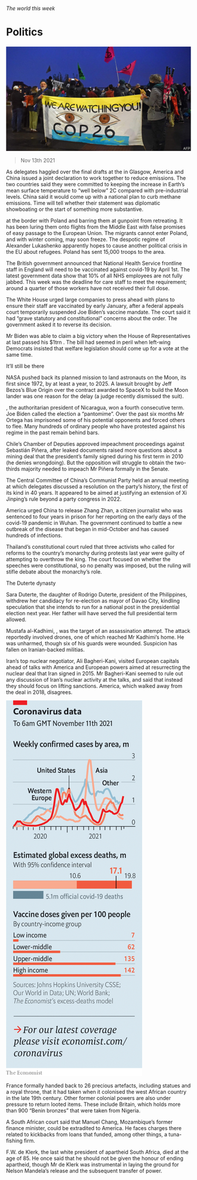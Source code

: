###### The world this week

# Politics 

#####  

![image](images/20211113_WWP002_0.jpg) 

> Nov 13th 2021 

As delegates haggled over the final drafts at the  in Glasgow, America and China issued a joint declaration to work together to reduce emissions. The two countries said they were committed to keeping the increase in Earth’s mean surface temperature to “well below” 2C compared with pre-industrial levels. China said it would come up with a national plan to curb methane emissions. Time will tell whether their statement was diplomatic showboating or the start of something more substantive.

 at the border with Poland and barring them at gunpoint from retreating. It has been luring them onto flights from the Middle East with false promises of easy passage to the European Union. The migrants cannot enter Poland, and with winter coming, may soon freeze. The despotic regime of Alexander Lukashenko apparently hopes to cause another political crisis in the EU about refugees. Poland has sent 15,000 troops to the area.


The British government announced that National Health Service frontline staff in England will need to be vaccinated against covid-19 by April 1st. The latest government data show that 10% of all NHS employees are not fully jabbed. This week was the deadline for care staff to meet the requirement; around a quarter of those workers have not received their full dose.

The White House urged large companies to press ahead with plans to ensure their staff are vaccinated by early January, after a federal appeals court temporarily suspended Joe Biden’s  vaccine mandate. The court said it had “grave statutory and constitutional” concerns about the order. The government asked it to reverse its decision.

Mr Biden was able to claim a big victory when the House of Representatives at last passed his $1trn . The bill had seemed in peril when left-wing Democrats insisted that welfare legislation should come up for a vote at the same time.

It’ll still be there

NASA pushed back its planned mission to land astronauts on the Moon, its first since 1972, by at least a year, to 2025. A lawsuit brought by Jeff Bezos’s Blue Origin over the contract awarded to SpaceX to build the Moon lander was one reason for the delay (a judge recently dismissed the suit).

, the authoritarian president of Nicaragua, won a fourth consecutive term. Joe Biden called the election a “pantomime”. Over the past six months Mr Ortega has imprisoned some of his potential opponents and forced others to flee. Many hundreds of ordinary people who have protested against his regime in the past remain behind bars.

Chile’s Chamber of Deputies approved impeachment proceedings against Sebastián Piñera, after leaked documents raised more questions about a mining deal that the president’s family signed during his first term in 2010 (he denies wrongdoing). But the opposition will struggle to obtain the two-thirds majority needed to impeach Mr Piñera formally in the Senate.

The Central Committee of China’s Communist Party held an annual meeting at which delegates discussed a resolution on the party’s history, the first of its kind in 40 years. It appeared to be aimed at justifying an extension of Xi Jinping’s rule beyond a party congress in 2022.

America urged China to release Zhang Zhan, a citizen journalist who was sentenced to four years in prison for her reporting on the early days of the covid-19 pandemic in Wuhan. The government continued to battle a new outbreak of the disease that began in mid-October and has caused hundreds of infections.

Thailand’s constitutional court ruled that three activists who called for reforms to the country’s monarchy during protests last year were guilty of attempting to overthrow the king. The court focused on whether the speeches were constitutional, so no penalty was imposed, but the ruling will stifle debate about the monarchy’s role.

The Duterte dynasty

Sara Duterte, the daughter of Rodrigo Duterte, president of the Philippines, withdrew her candidacy for re-election as mayor of Davao City, kindling speculation that she intends to run for a national post in the presidential election next year. Her father will have served the full presidential term allowed.

Mustafa al-Kadhimi, , was the target of an assassination attempt. The attack reportedly involved drones, one of which reached Mr Kadhimi’s home. He was unharmed, though six of his guards were wounded. Suspicion has fallen on Iranian-backed militias.

Iran’s top nuclear negotiator, Ali Bagheri-Kani, visited European capitals ahead of talks with America and European powers aimed at resurrecting the nuclear deal that Iran signed in 2015. Mr Bagheri-Kani seemed to rule out any discussion of Iran’s nuclear activity at the talks, and said that instead they should focus on lifting sanctions. America, which walked away from the deal in 2018, disagrees.

![image](images/20211113_WWC085.png) 


France formally handed back to  26 precious artefacts, including statues and a royal throne, that it had taken when it colonised the west African country in the late 19th century. Other former colonial powers are also under pressure to return looted items. These include Britain, which holds more than 900 “Benin bronzes” that were taken from Nigeria.

A South African court said that Manuel Chang, Mozambique’s former finance minister, could be extradited to America. He faces charges there related to kickbacks from loans that funded, among other things, a tuna-fishing firm.

F.W. de Klerk, the last white president of apartheid South Africa, died at the age of 85. He once said that he should not be given the honour of ending apartheid, though Mr de Klerk was instrumental in laying the ground for Nelson Mandela’s release and the subsequent transfer of power.

